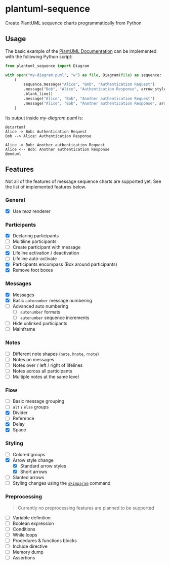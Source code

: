 # plantuml-sequence

Create PlantUML sequence charts programmatically from Python

## Usage

The basic example of the [PlantUML Documentation](https://plantuml.com/sequence-diagram) can be implemented with the
following Python script:

``` python
from plantuml_sequence import Diagram

with open("my-diagram.puml", "w") as file, Diagram(file) as sequence:
    (
        sequence.message("Alice", "Bob", "Authentication Request")
        .message("Bob", "Alice", "Authentication Response", arrow_style="-->")
        .blank_line()
        .message("Alice", "Bob", "Another authentication Request")
        .message("Alice", "Bob", "Another authentication Response", arrow_style="<--")
    )

```

Its output inside *my-diagram.puml* is:

``` puml
@startuml
Alice -> Bob: Authentication Request
Bob --> Alice: Authentication Response

Alice -> Bob: Another authentication Request
Alice <-- Bob: Another authentication Response
@enduml
```

## Features

Not all of the features of message sequence charts are supported yet. See the list of implemented features below.

### General

* [x] Use *teoz* renderer

### Participants

* [x] Declaring participants
* [ ] Multiline participants
* [ ] Create participant with message
* [x] Lifeline activation / deactivation
* [ ] Lifeline auto-activate
* [x] Participants encompass (Box around participants)
* [x] Remove foot boxes

### Messages

* [x] Messages
* [x] Basic `autonumber` message numbering
* [ ] Advanced auto numbering
  * [ ] `autonumber` formats
  * [ ] `autonumber` sequence increments
* [ ] Hide unlinked participants
* [ ] Mainframe

### Notes

* [ ] Different note shapes (`note`, `hnote`, `rnote`)
* [ ] Notes on messages
* [ ] Notes over / left / right of lifelines
* [ ] Notes across all participants
* [ ] Multiple notes at the same level

### Flow

* [ ] Basic message grouping
* [ ] `alt` / `else` groups
* [x] Divider
* [ ] Reference
* [x] Delay
* [x] Space

### Styling

* [ ] Colored groups
* [x] Arrow style change
  * [x] Standard arrow styles
  * [x] Short arrows
* [ ] Slanted arrows
* [ ] Styling changes using the [`skinparam`](https://plantuml.com/skinparam) command

### Preprocessing

> Currently no preprocessing features are planned to be supported

* [ ] Variable definition
* [ ] Boolean expression
* [ ] Conditions
* [ ] While loops
* [ ] Procedures & functions blocks
* [ ] Include directive
* [ ] Memory dump
* [ ] Assertions
